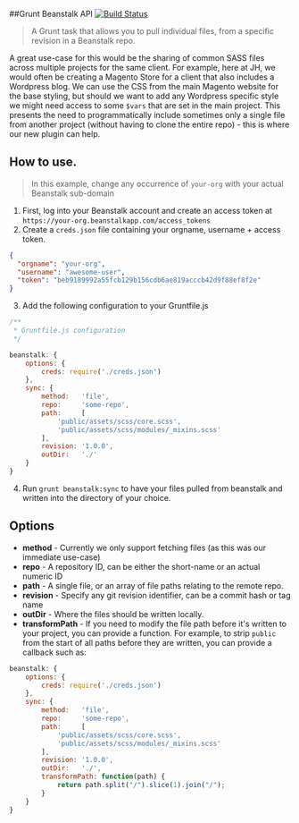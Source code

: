 ##Grunt Beanstalk API [![Build Status](https://travis-ci.org/WeareJH/grunt-beanstalk-api.svg?branch=master)](https://travis-ci.org/WeareJH/grunt-beanstalk-api)

> A Grunt task that allows you to pull individual files, from a specific revision in a Beanstalk repo.
  
A great use-case for this would be the sharing of common SASS files across multiple projects
for the same client. For example, here at JH, we would often be creating a Magento Store for a client that also includes a Wordpress blog.
We can use the CSS from the main Magento website for the base styling, but should we want to add any Wordpress specific
style we might need access to some `$vars` that are set in the main project. This presents the need to programmatically include sometimes
only a single file from another project (without having to clone the entire repo) - this is where our new plugin can help.

## How to use.

> In this example, change any occurrence of `your-org` with your actual Beanstalk sub-domain 

1. First, log into your Beanstalk account and create an access token at `https://your-org.beanstalkapp.com/access_tokens`
2. Create a `creds.json` file containing your orgname, username + access token.

```json
{
  "orgname": "your-org",
  "username": "awesome-user",
  "token": "beb9189992a55fcb129b156cdb6ae819acccb42d9f88ef8f2e"
}
```

3. Add the following configuration to your Gruntfile.js

```js
/**
 * Gruntfile.js configuration
 */

beanstalk: {
    options: {
        creds: require('./creds.json')
    },
    sync: {
        method:   'file',
        repo:     'some-repo',
        path:     [
            'public/assets/scss/core.scss',
            'public/assets/scss/modules/_mixins.scss'
        ],
        revision: '1.0.0',
        outDir:   './'
    }
}
```

4. Run `grunt beanstalk:sync` to have your files pulled from beanstalk and written into the directory of your choice.
 
## Options

- **method**          - Currently we only support fetching files (as this was our immediate use-case)
- **repo**            - A repository ID, can be either the short-name or an actual numeric ID
- **path**            - A single file, or an array of file paths relating to the remote repo.
- **revision**        - Specify any git revision identifier, can be a commit hash or tag name
- **outDir**          - Where the files should be written locally.
- **transformPath**   - If you need to modify the file path before it's written to your project, you can provide a function. For example, 
to strip `public` from the start of all paths before they are written, you can provide a callback such as:

```js
beanstalk: {
    options: {
        creds: require('./creds.json')
    },
    sync: {
        method:   'file',
        repo:     'some-repo',
        path:     [
            'public/assets/scss/core.scss',
            'public/assets/scss/modules/_mixins.scss'
        ],
        revision: '1.0.0',
        outDir:   './',
        transformPath: function(path) {
            return path.split("/").slice(1).join("/");
        }
    }
}
```
